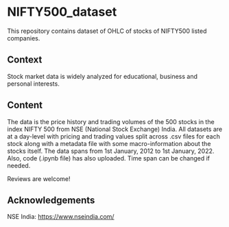 # NIFTY500_dataset
This repository contains dataset of OHLC of stocks of NIFTY500 listed companies. 


## Context
Stock market data is widely analyzed for educational, business and personal interests.

## Content

The data is the price history and trading volumes of the 500 stocks in the index NIFTY 500 from NSE (National Stock Exchange) India. All datasets are at a day-level with pricing and trading values split across .csv files for each stock along with a metadata file with some macro-information about the stocks itself. The data spans from 1st January, 2012 to 1st January, 2022. Also, code (.ipynb file) has also uploaded. Time span can be changed if needed. 

Reviews are welcome!

## Acknowledgements
NSE India: https://www.nseindia.com/

